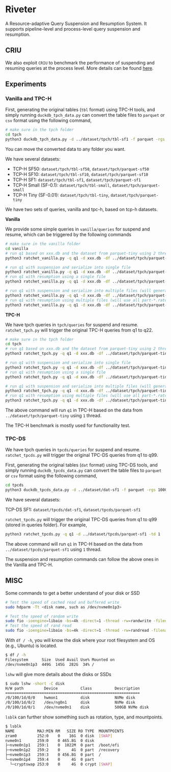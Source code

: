 # Riveter

A Resource-adaptive Query Suspension and Resumption System. It supports pipeline-level and process-level query suspension and resumption. 

## CRIU

We also exploit `CRIU` to benchmark the performance of suspending and resuming queries at the process level. More details can be found [here](criu/README.md).


## Experiments

### Vanilla and TPC-H

First, generating the original tables (`tbl` format) using TPC-H tools, and simply running `duckdb_tpch_data.py` can convert the table files to `parquet` or `csv` format using the following command,
```bash
# make sure in the tpch folder
cd tpch
python3 duckdb_tpch_data.py -d ../dataset/tpch/tbl-sf1 -f parquet -rgs 10000
```
You can move the converted data to any folder you want.

We have several datasets:

+ TCP-H SF50: `dataset/tpch/tbl-sf50`, `dataset/tpch/parquet-sf50`
+ TCP-H SF10: `dataset/tpch/tbl-sf10`, `dataset/tpch/parquet-sf10`
+ TCP-H SF1: `dataset/tpch/tbl-sf1`, `dataset/tpch/parquet-sf1`
+ TCP-H Small (SF-0.1): `dataset/tpch/tbl-small`, `dataset/tpch/parquet-small`
+ TCP-H Tiny (SF-0.01): `dataset/tpch/tbl-tiny`, `dataset/tpch/parquet-tiny`

We have two sets of queries, vanilla and tpc-h, based on tcp-h datasets. 

**Vanilla**

We provide some simple queries in `vanilla/queries` for suspend and resume, which can be triggered by the following commands

```bash
# make sure in the vanilla folder
cd vanilla
# run q1 based on xxx.db and the dataset from parquet-tiny using 2 threads
python3 ratchet_vanilla.py -q q1 -d xxx.db -df ../dataset/tpch/parquet-tiny -td 2

# run q1 with suspension and serialize into single file
python3 ratchet_vanilla.py -q q1 -d xxx.db -df ../dataset/tpch/parquet-tiny -td 2 -s -st 0 -se 0 -sl yyy.ratchet 
# run q1 with resumption using a single file
python3 ratchet_vanilla.py -q q1 -d xxx.db -df ../dataset/tpch/parquet-tiny -td 2 -r -rl yyy.ratchet 

# run q1 with suspension and serialize into multiple files (will generate part-*.ratchet in demo folder)
python3 ratchet_vanilla.py -q q1 -d xxx.db -df ../dataset/tpch/parquet-tiny -td 2 -s -st 0 -se 0 -sl ./ -psr
# run q1 with resumption using multiple files (will use all part-*.ratchet in the demo folder)
python3 ratchet_vanilla.py -q q1 -d xxx.db -df ../dataset/tpch/parquet-tiny -td 2 -r -rl ./ -psr
```

**TPC-H**

We have tpch queries in `tpch/queries` for suspend and resume. `ratchet_tpch.py` will trigger the original TPC-H queries from q1 to q22. 

```bash
# make sure in the tpch folder
cd tpch
# run q1 based on xxx.db and the dataset from parquet-tiny using 2 threads
python3 ratchet_tpch.py -q q1 -d xxx.db -df ../dataset/tpch/parquet-tiny -td 2

# run q1 with suspension and serialize into single file
python3 ratchet_tpch.py -q q1 -d xxx.db -df ../dataset/tpch/parquet-tiny -td 2 -s -st 0 -se 0 -sl yyy.ratchet 
# run q1 with resumption using a single file
python3 ratchet_tpch.py -q q1 -d xxx.db -df ../dataset/tpch/parquet-tiny -td 2 -r -rl yyy.ratchet 

# run q1 with suspension and serialize into multiple files (will generate part-*.ratchet in demo folder)
python3 ratchet_tpch.py -q q1 -d xxx.db -df ../dataset/tpch/parquet-tiny -td 2 -s -st 0 -se 0 -sl ./ -psr
# run q1 with resumption using multiple files (will use all part-*.ratchet in the demo folder)
python3 ratchet_tpch.py -q q1 -d xxx.db -df ../dataset/tpch/parquet-tiny -td 2 -r -rl ./ -psr
```

The above command will run `q1` in TPC-H based on the data from `../dataset/tpch/parquet-tiny` using `1` thread.

The TPC-H benchmark is mostly used for functionality test.

### TPC-DS

We have tpch queries in `tpcds/queries` for suspend and resume. `ratchet_tpcds.py` will trigger the original TPC-DS queries from q1 to q99. 

First, generating the original tables (`dat` format) using TPC-DS tools, and simply running `duckdb_tpcds_data.py` can convert the table files to `parquet` or `csv` format using the following command,
```bash
cd tpcds
python3 duckdb_tpcds_data.py -d ../dataset/dat-sf1 -f parquet -rgs 10000
```

We have several datasets:

TCP-DS SF1: `dataset/tpcds/dat-sf1`, `dataset/tpcds/parquet-sf1`

`ratchet_tpcds.py` will trigger the original TPC-DS queries from q1 to q99 (stored in queries folder). For example,
```bash
python3 ratchet_tpcds.py -q q1 -d ../dataset/tpcds/parquet-sf1 -td 1
```
The above command will run `q1` in TPC-H based on the data from `../dataset/tpcds/parquet-sf1` using `1` thread.

The suspension and resumption commands can follow the above ones in the Vanilla and TPC-H.    

## MISC

Some commands to get a better understand of your disk or SSD

```bash
# Test the speed of cached read and buffered write
sudo hdparm -Tt <disk name, such as /dev/nvme0n1p3>
```

```bash
# Test the speed of random write 
sudo fio -ioengine=libaio -bs=4k -direct=1 -thread -rw=randwrite -filename=/dev/nvme0n1p3 -name="BS 4k randwrite test" -iodepth=16 -runtime=30
# Test the speed of rand read 
sudo fio -ioengine=libaio -bs=4k -direct=1 -thread -rw=randread -filename=/dev/nvme0n1p3 -name="BS 4k randread test" -iodepth=16 -runtime=30
```

With `df / -h`, you will know the disk where your root filesystem and OS (e.g., Ubuntu) is located.

```bash
$ df / -h 
Filesystem      Size  Used Avail Use% Mounted on
/dev/nvme0n1p3  449G  145G  282G  34% /
```

`lshw` will give more details about the disks or SSDs

```bash
$ sudo lshw -short -C disk
H/W path         Device          Class          Description
===========================================================
/0/100/1d/0/0    hwmon1          disk           NVMe disk
/0/100/1d/0/2    /dev/ng0n1      disk           NVMe disk
/0/100/1d/0/1    /dev/nvme0n1    disk           500GB NVMe disk
```

`lsblk` can further show something such as rotation, type, and mountpoints.

```bash
$ lsblk
NAME          MAJ:MIN RM   SIZE RO TYPE  MOUNTPOINTS
zram0         252:0    0    16G  0 disk  [SWAP]
nvme0n1       259:0    0 465.8G  0 disk  
├─nvme0n1p1   259:1    0  1022M  0 part  /boot/efi
├─nvme0n1p2   259:2    0     4G  0 part  /recovery
├─nvme0n1p3   259:3    0 456.8G  0 part  /
└─nvme0n1p4   259:4    0     4G  0 part  
  └─cryptswap 253:0    0     4G  0 crypt [SWAP]
```
